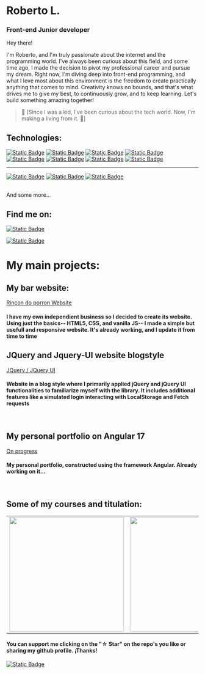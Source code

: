 # Roberto L.
 
### Front-end Junior developer




Hey there!

I'm Roberto, and I'm truly passionate about the internet and the programming world. I've always been curious about this field, and some time ago, I made the decision to pivot my professional career and pursue my dream. Right now, I'm diving deep into front-end programming, and what I love most about this environment is the freedom to create practically anything that comes to mind. Creativity knows no bounds, and that's what drives me to give my best, to continuously grow, and to keep learning. Let's build something amazing together!

> 👥 [Since I was a kid, I've been curious about the tech world. Now, I'm making a living from it. 🤍]

## Technologies:

[![Static Badge](https://img.shields.io/badge/HTML5-orange?style=flat&logo=Html5&logoColor=orange&labelColor=white)](#)
[![Static Badge](https://img.shields.io/badge/CSS-blue?style=flat&logo=CSS3&logoColor=blue&labelColor=white)](#)
[![Static Badge](https://img.shields.io/badge/JavaScript-yellow?style=flat&logo=JavaScript&logoColor=yellow&labelColor=white)](#)
[![Static Badge](https://img.shields.io/badge/JQuery-white?style=flat&logo=JQuery&logoColor=%237ACEF4&labelColor=white&color=%237ACEF4)](#)
[![Static Badge](https://img.shields.io/badge/TypeScript-white?style=flat&logo=TypeScript&logoColor=%09%23007acc&labelColor=white&color=%23007acc)](#)
[![Static Badge](https://img.shields.io/badge/Angular-white?style=flat&logo=Angular&logoColor=%23c3002f&labelColor=white&color=%23c3002f)](#)
[![Static Badge](https://img.shields.io/badge/Git-white?style=flat&logo=Git&logoColor=%23F1502F&labelColor=white&color=%23F1502F)](#)
[![Static Badge](https://img.shields.io/badge/GitHub-white?style=flat&logo=GitHub&logoColor=%23171515&labelColor=white&color=%23171515)](#)

<hr>

[![Static Badge](https://img.shields.io/badge/Adobe%20Package-white?style=flat&logo=Adobe&logoColor=%23FF0000&labelColor=white&color=%23FF0000)](#)
[![Static Badge](https://img.shields.io/badge/Photoshop-white?style=flat&logo=Adobe%20Photoshop&logoColor=%23000080&labelColor=white&color=%23000080)](#)
[![Static Badge](https://img.shields.io/badge/Canva-white?style=flat&logo=Canva&logoColor=%2320C4CB&labelColor=white&color=%2320C4CB)](#)

</br>
And some more...

## Find me on:

[![Static Badge](https://img.shields.io/badge/Roberto%20L-blue?style=flat&logo=LinkedIn&logoColor=blue&labelColor=white)](https://www.linkedin.com/in/roberto-l)

[![Static Badge](https://img.shields.io/badge/Gmail-yellow?style=flat&logo=Gmail&logoColor=red&labelColor=white&color=yellow)](#)






# My main projects:

## My bar website:

[Rincon do porron Website](https://rlg94.github.io/Complete-bar-Website/)

#### I have my own independient business so I decided to create its website. Using just the basics-- HTML5, CSS, and vanilla JS-- I made a simple but usefull and responsive website. It's already working, and I update it from time to time

## JQuery and Jquery-UI website blogstyle
[JQuery / JQuery UI](https://rlg94.github.io/Web-JQuery/)

#### Website in a blog style where I primarily applied jQuery and jQuery UI functionalities to familiarize myself with the library. It includes additional features like a simulated login interacting with LocalStorage and Fetch requests
<br>

## My personal portfolio on Angular 17 
[On progress](#)

#### My personal portfolio, constructed using the framework Angular. Already working on it...
<br>




## Some of my courses and titulation:

<table style="width:100%">
<tr>
<td>
<a href="#">
<img src="https://i.imgur.com/lQs9IXw.png" width="300" height="auto">
</a>
</td>
<td>
<a href="#">
<img src="https://i.imgur.com/eGo5UT7.png"  width="300" height="auto">
</a>
</td>
 <td>
<a href="#">
<img src="https://imgur.com/a/3hiFBQ5"  width="300" height="auto">
</a>
</td>
</tr>
</table>



#### You can support me clicking on the  "☆ Star" on the repo's you like or sharing my github profile. ¡Thanks!

[![Static Badge](https://img.shields.io/badge/GITHUB-black?style=plastic&logo=GitHub&logoColor=black&labelColor=white)
](https://github.com/RLG94)




